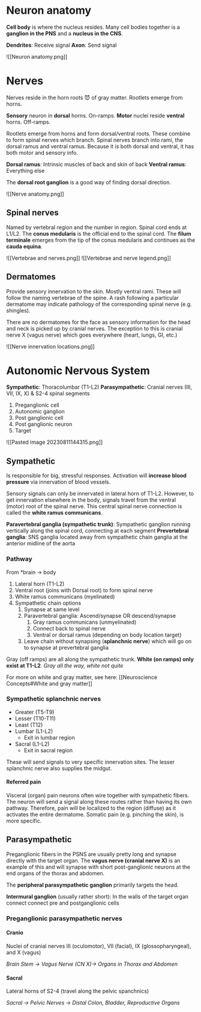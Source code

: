 # Neuron anatomy
**Cell body** is where the nucleus resides. Many cell bodies together is a **ganglion in the PNS** and a **nucleus in the CNS**.

**Dendrites**: Receive signal
**Axon**: Send signal

![[Neuron anatomy.png]]
# Nerves
Nerves reside in the horn roots 😈 of gray matter. Rootlets emerge from horns.

**Sensory** neuron in **dorsal** horns. On-ramps.
**Motor** nuclei reside **ventral** horns. Off-ramps.

Rootlets emerge from horns and form dorsal/ventral roots. These combine to form spinal nerves which branch. Spinal nerves branch into rami, the dorsal ramus and ventral ramus. Because it is both dorsal and ventral, it has both motor and sensory info.

**Dorsal ramus**: Intrinsic muscles of back and skin of back
**Ventral ramus**: Everything else

The **dorsal root ganglion** is a good way of finding dorsal direction.

![[Nerve anatomy.png]]

## Spinal nerves
Named by vertebral region and the number in region.
Spinal cord ends at L1/L2. The **conus medularis** is the official end to the spinal cord. The **filum terminale** emerges from the tip of the conus medularis and continues as the **cauda equina**.

![[Vertebrae and nerves.png]]
![[Vertebrae and nerve legend.png]]
## Dermatomes
Provide sensory innervation to the skin. Mostly ventral rami. These will follow the naming vertebrae of the spine. A rash following a particular dermatome may indicate pathology of the corresponding spinal nerve (e.g. shingles).

There are no dermatomes for the face as sensory information for the head and neck is picked up by cranial nerves. The exception to this is cranial nerve X (vagus nerve) which goes everywhere (heart, lungs, GI, etc.)

![[Nerve innervation locations.png]]

# Autonomic Nervous System
**Sympathetic**: Thoracolumbar (T1-L2)
**Parasympathetic**: Cranial nerves (III, VII, IX, X) & S2-4 spinal segments

1. Preganglionic cell
2. Autonomic ganglion
3. Post ganglionic cell
4. Post ganglionic neuron
5. Target

![[Pasted image 20230811144315.png]]
## Sympathetic
Is responsible for big, stressful responses. Activation will **increase blood pressure** via innervation of blood vessels.

Sensory signals can only be innervated in lateral horn of T1-L2. However, to get innervation elsewhere in the body, signals travel from the ventral (motor) root of the spinal nerve. This central spinal nerve connection is called the **white ramus communicans**.

**Paravertebral ganglia (sympathetic trunk)**: Sympathetic ganglion running vertically along the spinal cord, connecting at each segment
**Prevertebral ganglia**: SNS ganglia located away from sympathetic chain ganglia at the anterior midline of the aorta
### Pathway
From *brain → body
1. Lateral horn (T1-L2)
2. Ventral root (joins with Dorsal root) to form spinal nerve
5. White ramus communicans (myelinated)
6. Sympathetic chain options
	1. Synapse at same level
	2. Paravertebral ganglia: Ascend/synapse OR descend/synapse
		1. Gray ramus communicans (unmyelinated)
		2. Connect back to spinal nerve
		3. Ventral or dorsal ramus (depending on body location target)
	3. Leave chain without synapsing (**splanchnic nerve**) which will go on to synapse at prevertebral ganglia

Gray (off ramps) are all along the sympathetic trunk. **White (on ramps) only exist at T1-L2**.
*Gray all the way, white not quite*

For more on white and gray matter, see here: [[Neuroscience Concepts#White and gray matter]]
### Sympathetic splanchnic nerves
- Greater (T5-T9)
- Lesser (T10-T11)
- Least (T12)
- Lumbar (L1-L2)
	- Exit in lumbar region
- Sacral (L1-L2)
	- Exit in sacral region

These will send signals to very specific innervation sites. The lesser splanchnic nerve also supplies the midgut.
#### Referred pain
Visceral (organ) pain neurons often wire together with sympathetic fibers. The neuron will send a signal along these routes rather than having its own pathway. Therefore, pain will be localized to the region (diffuse) as it activates the entire dermatome. Somatic pain (e.g. pinching the skin), is more specific.
## Parasympathetic
Preganglionic fibers in the PSNS are usually pretty long and synapse directly with the target organ. The **vagus nerve (cranial nerve X)** is an example of this and will synapse with short post-ganglionic neurons at the end organs of the thorax and abdomen.

The **peripheral parasympathetic ganglion** primarily targets the head.

**Intermural ganglion** (usually rather short): In the walls of the target organ connect connect pre and postganglionic cells

### Preganglionic parasympathetic nerves
#### Cranio
Nuclei of cranial nerves III (oculomotor), VII (facial), IX (glossopharyngeal), and X (vagus)

*Brain Stem → Vagus Nerve (CN X)→ Organs in Thorax and Abdomen*
#### Sacral
Lateral horns of S2-4 (travel along the pelvic spanchnics)

*Sacral → Pelvic Nerves → Distal Colon, Bladder, Reproductive Organs*